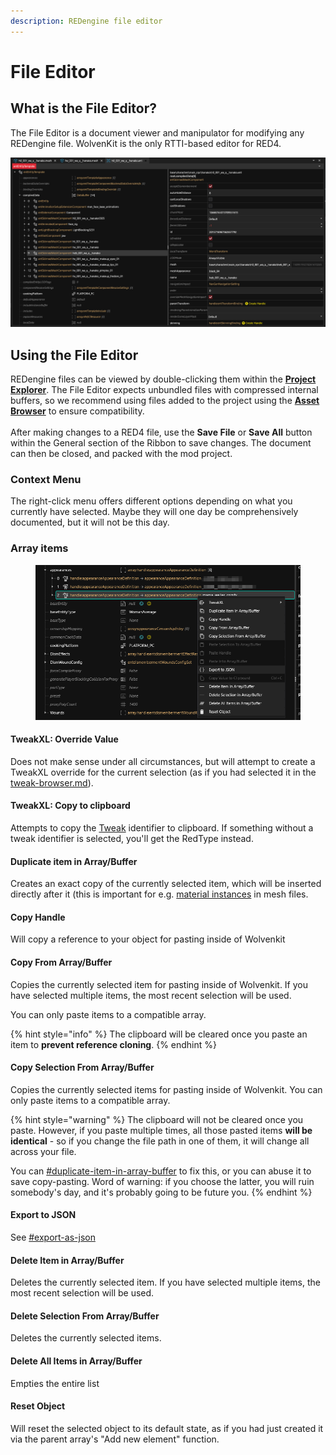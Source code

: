 ```yaml
---
description: REDengine file editor
---
```


# File Editor

## What is the File Editor?

The File Editor is a document viewer and manipulator for modifying any REDengine file. WolvenKit is the only RTTI-based editor for RED4.

![](<../../.gitbook/assets/8.5 file editor.png>)

## Using the File Editor

REDengine files can be viewed by double-clicking them within the [**Project Explorer**](project-explorer.md). The File Editor expects unbundled files with compressed internal buffers, so we recommend using files added to the project using the [**Asset Browser**](asset-browser.md) to ensure compatibility.\
\
After making changes to a RED4 file, use the **Save File** or **Save All** button within the General section of the Ribbon to save changes. The document can then be closed, and packed with the mod project.

### Context Menu

The right-click menu offers different options depending on what you currently have selected. Maybe they will one day be comprehensively documented, but it will not be this day.

### Array items

<figure><img src="../../.gitbook/assets/wkit_file_editor_contextmenu_array_items.png" alt=""><figcaption></figcaption></figure>

#### TweakXL: Override Value

Does not make sense under all circumstances, but will attempt to create a TweakXL override for the current selection (as if you had selected it in the [tweak-browser.md](tweak-browser.md "mention")).

#### TweakXL: Copy to clipboard

Attempts to copy the [Tweak](http://127.0.0.1:5000/s/4gzcGtLrr90pVjAWVdTc/for-mod-creators/files-and-what-they-do/tweaks) identifier to clipboard. If something without a tweak identifier is selected, you'll get the RedType instead.

#### Duplicate item in Array/Buffer

Creates an exact copy of the currently selected item, which will be inserted directly after it (this is important for e.g. [material instances](http://127.0.0.1:5000/s/4gzcGtLrr90pVjAWVdTc/for-mod-creators/files-and-what-they-do/3d-objects-.mesh-files#step-3-material-definition) in mesh files.

#### Copy Handle

Will copy a reference to your object for pasting inside of Wolvenkit

#### Copy From Array/Buffer

Copies the currently selected item for pasting inside of Wolvenkit. If you have selected multiple items, the most recent selection will be used.

You can only paste items to a compatible array.

{% hint style="info" %}
The clipboard will be cleared once you paste an item to **prevent reference cloning**.
{% endhint %}

#### Copy Selection From Array/Buffer

Copies the currently selected items for pasting inside of Wolvenkit. You can only paste items to a compatible array.

{% hint style="warning" %}
The clipboard will not be cleared once you paste. However, if you paste multiple times, all those pasted items **will be identical** - so if you change the file path in one of them, it will change all across your file.&#x20;

You can [#duplicate-item-in-array-buffer](file-editor.md#duplicate-item-in-array-buffer "mention") to fix this, or you can abuse it to save copy-pasting. Word of warning: if you choose the latter, you will ruin somebody's day, and it's probably going to be future you.
{% endhint %}

#### Export to JSON

See [#export-as-json](../usage/import-export/import-export-as-json.md#export-as-json "mention")

#### Delete Item in Array/Buffer

Deletes the currently selected item. If you have selected multiple items, the most recent selection will be used.

#### Delete Selection From Array/Buffer

Deletes the currently selected items.

#### Delete All Items in Array/Buffer

Empties the entire list

#### Reset Object

Will reset the selected object to its default state, as if you had just created it via the parent array's "Add new element" function.
